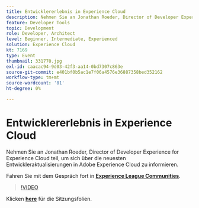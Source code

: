 ```yaml
---
title: Entwicklererlebnis in Experience Cloud
description: Nehmen Sie an Jonathan Roeder, Director of Developer Experience for Experience Cloud teil, um sich über die neuesten Entwickleraktualisierungen in Adobe Experience Cloud zu informieren. Diese Sitzung wurde im Rahmen des Adobe Developers Live Content-Ereignisses bereitgestellt.
feature: Developer Tools
topic: Development
role: Developer, Architect
level: Beginner, Intermediate, Experienced
solution: Experience Cloud
kt: 7169
type: Event
thumbnail: 331770.jpg
exl-id: caacac94-9d03-42f3-aa14-0bd7307c863e
source-git-commit: e401bf0b5ac1e7f06a4576e36887358bed352162
workflow-type: tm+mt
source-wordcount: '81'
ht-degree: 0%

---
```


# Entwicklererlebnis in Experience Cloud

Nehmen Sie an Jonathan Roeder, Director of Developer Experience for Experience Cloud teil, um sich über die neuesten Entwickleraktualisierungen in Adobe Experience Cloud zu informieren.

Fahren Sie mit dem Gespräch fort in **[Experience League Communities](https://adobe.ly/36Yd3v6)**.

>[!VIDEO](https://video.tv.adobe.com/v/331770/?quality=12&learn=on&hidetitle=true)

Klicken **[here](/help/adobe-developers-live/assets/developer-experience.pdf)** für die Sitzungsfolien.
